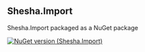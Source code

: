 ## Shesha.Import  

Shesha.Import packaged as a NuGet package

[![NuGet version (Shesha.Import)](https://img.shields.io/nuget/v/Shesha.Import?style=flat-square)](https://www.nuget.org/packages/Shesha.Import/)
